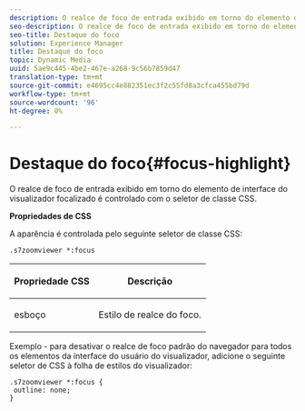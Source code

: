 ```yaml
---
description: O realce de foco de entrada exibido em torno do elemento de interface do visualizador focalizado é controlado com o seletor de classe CSS.
seo-description: O realce de foco de entrada exibido em torno do elemento de interface do visualizador focalizado é controlado com o seletor de classe CSS.
seo-title: Destaque do foco
solution: Experience Manager
title: Destaque do foco
topic: Dynamic Media
uuid: 5ae9c445-4be2-467e-a268-9c56b7859d47
translation-type: tm+mt
source-git-commit: e4695cc4e882351ec3f2c55fd8a3cfca455bd79d
workflow-type: tm+mt
source-wordcount: '96'
ht-degree: 0%

---
```



# Destaque do foco{#focus-highlight}

O realce de foco de entrada exibido em torno do elemento de interface do visualizador focalizado é controlado com o seletor de classe CSS.

<!--<a id="section_061E550C1C1D4DB2BD663A898895B38C"></a>-->

**Propriedades de CSS**

A aparência é controlada pelo seguinte seletor de classe CSS:

```
.s7zoomviewer *:focus
```

<table id="table_94EE3F5BBE4547C0B4943471CEE7EDE4"> 
 <thead> 
  <tr> 
   <th colname="col1" class="entry"> <p> Propriedade CSS </p> </th> 
   <th colname="col2" class="entry"> <p>Descrição </p> </th> 
  </tr> 
 </thead>
 <tbody> 
  <tr> 
   <td colname="col1"> <p> <span class="codeph"> esboço  </span> </p> </td> 
   <td colname="col2"> <p>Estilo de realce do foco. </p> </td> 
  </tr> 
 </tbody> 
</table>

Exemplo - para desativar o realce de foco padrão do navegador para todos os elementos da interface do usuário do visualizador, adicione o seguinte seletor de CSS à folha de estilos do visualizador:

```
.s7zoomviewer *:focus { 
 outline: none; 
}
```

